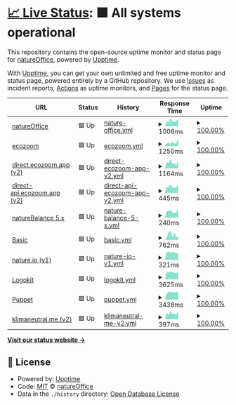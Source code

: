 # [📈 Live Status](https://status.natureoffice.net): <!--live status--> **🟩 All systems operational**

This repository contains the open-source uptime monitor and status page for [natureOffice](https://www.natureOffice.com), powered by [Upptime](https://github.com/upptime/upptime).

With [Upptime](https://upptime.js.org), you can get your own unlimited and free uptime monitor and status page, powered entirely by a GitHub repository. We use [Issues](https://github.com/natureoffice/upptime/issues) as incident reports, [Actions](https://github.com/natureoffice/upptime/actions) as uptime monitors, and [Pages](https://status.natureoffice.net) for the status page.

<!--start: status pages-->
<!-- This summary is generated by Upptime (https://github.com/upptime/upptime) -->
<!-- Do not edit this manually, your changes will be overwritten -->
<!-- prettier-ignore -->
| URL | Status | History | Response Time | Uptime |
| --- | ------ | ------- | ------------- | ------ |
| <img alt="" src="https://icons.duckduckgo.com/ip3/natureoffice.com.ico" height="13"> [natureOffice](https://natureoffice.com/) | 🟩 Up | [nature-office.yml](https://github.com/natureOffice-GmbH/upptime/commits/HEAD/history/nature-office.yml) | <details><summary><img alt="Response time graph" src="./graphs/nature-office/response-time-week.png" height="20"> 1006ms</summary><br><a href="https://status.natureoffice.net/history/nature-office"><img alt="Response time 1306" src="https://img.shields.io/endpoint?url=https%3A%2F%2Fraw.githubusercontent.com%2FnatureOffice-GmbH%2Fupptime%2FHEAD%2Fapi%2Fnature-office%2Fresponse-time.json"></a><br><a href="https://status.natureoffice.net/history/nature-office"><img alt="24-hour response time 864" src="https://img.shields.io/endpoint?url=https%3A%2F%2Fraw.githubusercontent.com%2FnatureOffice-GmbH%2Fupptime%2FHEAD%2Fapi%2Fnature-office%2Fresponse-time-day.json"></a><br><a href="https://status.natureoffice.net/history/nature-office"><img alt="7-day response time 1006" src="https://img.shields.io/endpoint?url=https%3A%2F%2Fraw.githubusercontent.com%2FnatureOffice-GmbH%2Fupptime%2FHEAD%2Fapi%2Fnature-office%2Fresponse-time-week.json"></a><br><a href="https://status.natureoffice.net/history/nature-office"><img alt="30-day response time 1138" src="https://img.shields.io/endpoint?url=https%3A%2F%2Fraw.githubusercontent.com%2FnatureOffice-GmbH%2Fupptime%2FHEAD%2Fapi%2Fnature-office%2Fresponse-time-month.json"></a><br><a href="https://status.natureoffice.net/history/nature-office"><img alt="1-year response time 1306" src="https://img.shields.io/endpoint?url=https%3A%2F%2Fraw.githubusercontent.com%2FnatureOffice-GmbH%2Fupptime%2FHEAD%2Fapi%2Fnature-office%2Fresponse-time-year.json"></a></details> | <details><summary><a href="https://status.natureoffice.net/history/nature-office">100.00%</a></summary><a href="https://status.natureoffice.net/history/nature-office"><img alt="All-time uptime 99.56%" src="https://img.shields.io/endpoint?url=https%3A%2F%2Fraw.githubusercontent.com%2FnatureOffice-GmbH%2Fupptime%2FHEAD%2Fapi%2Fnature-office%2Fuptime.json"></a><br><a href="https://status.natureoffice.net/history/nature-office"><img alt="24-hour uptime 100.00%" src="https://img.shields.io/endpoint?url=https%3A%2F%2Fraw.githubusercontent.com%2FnatureOffice-GmbH%2Fupptime%2FHEAD%2Fapi%2Fnature-office%2Fuptime-day.json"></a><br><a href="https://status.natureoffice.net/history/nature-office"><img alt="7-day uptime 100.00%" src="https://img.shields.io/endpoint?url=https%3A%2F%2Fraw.githubusercontent.com%2FnatureOffice-GmbH%2Fupptime%2FHEAD%2Fapi%2Fnature-office%2Fuptime-week.json"></a><br><a href="https://status.natureoffice.net/history/nature-office"><img alt="30-day uptime 100.00%" src="https://img.shields.io/endpoint?url=https%3A%2F%2Fraw.githubusercontent.com%2FnatureOffice-GmbH%2Fupptime%2FHEAD%2Fapi%2Fnature-office%2Fuptime-month.json"></a><br><a href="https://status.natureoffice.net/history/nature-office"><img alt="1-year uptime 99.56%" src="https://img.shields.io/endpoint?url=https%3A%2F%2Fraw.githubusercontent.com%2FnatureOffice-GmbH%2Fupptime%2FHEAD%2Fapi%2Fnature-office%2Fuptime-year.json"></a></details>
| <img alt="" src="https://icons.duckduckgo.com/ip3/www.ecozoom.app.ico" height="13"> [ecozoom](https://www.ecozoom.app/) | 🟩 Up | [ecozoom.yml](https://github.com/natureOffice-GmbH/upptime/commits/HEAD/history/ecozoom.yml) | <details><summary><img alt="Response time graph" src="./graphs/ecozoom/response-time-week.png" height="20"> 1250ms</summary><br><a href="https://status.natureoffice.net/history/ecozoom"><img alt="Response time 812" src="https://img.shields.io/endpoint?url=https%3A%2F%2Fraw.githubusercontent.com%2FnatureOffice-GmbH%2Fupptime%2FHEAD%2Fapi%2Fecozoom%2Fresponse-time.json"></a><br><a href="https://status.natureoffice.net/history/ecozoom"><img alt="24-hour response time 985" src="https://img.shields.io/endpoint?url=https%3A%2F%2Fraw.githubusercontent.com%2FnatureOffice-GmbH%2Fupptime%2FHEAD%2Fapi%2Fecozoom%2Fresponse-time-day.json"></a><br><a href="https://status.natureoffice.net/history/ecozoom"><img alt="7-day response time 1250" src="https://img.shields.io/endpoint?url=https%3A%2F%2Fraw.githubusercontent.com%2FnatureOffice-GmbH%2Fupptime%2FHEAD%2Fapi%2Fecozoom%2Fresponse-time-week.json"></a><br><a href="https://status.natureoffice.net/history/ecozoom"><img alt="30-day response time 1066" src="https://img.shields.io/endpoint?url=https%3A%2F%2Fraw.githubusercontent.com%2FnatureOffice-GmbH%2Fupptime%2FHEAD%2Fapi%2Fecozoom%2Fresponse-time-month.json"></a><br><a href="https://status.natureoffice.net/history/ecozoom"><img alt="1-year response time 825" src="https://img.shields.io/endpoint?url=https%3A%2F%2Fraw.githubusercontent.com%2FnatureOffice-GmbH%2Fupptime%2FHEAD%2Fapi%2Fecozoom%2Fresponse-time-year.json"></a></details> | <details><summary><a href="https://status.natureoffice.net/history/ecozoom">100.00%</a></summary><a href="https://status.natureoffice.net/history/ecozoom"><img alt="All-time uptime 100.00%" src="https://img.shields.io/endpoint?url=https%3A%2F%2Fraw.githubusercontent.com%2FnatureOffice-GmbH%2Fupptime%2FHEAD%2Fapi%2Fecozoom%2Fuptime.json"></a><br><a href="https://status.natureoffice.net/history/ecozoom"><img alt="24-hour uptime 100.00%" src="https://img.shields.io/endpoint?url=https%3A%2F%2Fraw.githubusercontent.com%2FnatureOffice-GmbH%2Fupptime%2FHEAD%2Fapi%2Fecozoom%2Fuptime-day.json"></a><br><a href="https://status.natureoffice.net/history/ecozoom"><img alt="7-day uptime 100.00%" src="https://img.shields.io/endpoint?url=https%3A%2F%2Fraw.githubusercontent.com%2FnatureOffice-GmbH%2Fupptime%2FHEAD%2Fapi%2Fecozoom%2Fuptime-week.json"></a><br><a href="https://status.natureoffice.net/history/ecozoom"><img alt="30-day uptime 100.00%" src="https://img.shields.io/endpoint?url=https%3A%2F%2Fraw.githubusercontent.com%2FnatureOffice-GmbH%2Fupptime%2FHEAD%2Fapi%2Fecozoom%2Fuptime-month.json"></a><br><a href="https://status.natureoffice.net/history/ecozoom"><img alt="1-year uptime 100.00%" src="https://img.shields.io/endpoint?url=https%3A%2F%2Fraw.githubusercontent.com%2FnatureOffice-GmbH%2Fupptime%2FHEAD%2Fapi%2Fecozoom%2Fuptime-year.json"></a></details>
| <img alt="" src="https://icons.duckduckgo.com/ip3/direct.ecozoom.app.ico" height="13"> [direct.ecozoom.app (v2)](https://direct.ecozoom.app/) | 🟩 Up | [direct-ecozoom-app-v2.yml](https://github.com/natureOffice-GmbH/upptime/commits/HEAD/history/direct-ecozoom-app-v2.yml) | <details><summary><img alt="Response time graph" src="./graphs/direct-ecozoom-app-v2/response-time-week.png" height="20"> 1164ms</summary><br><a href="https://status.natureoffice.net/history/direct-ecozoom-app-v2"><img alt="Response time 1041" src="https://img.shields.io/endpoint?url=https%3A%2F%2Fraw.githubusercontent.com%2FnatureOffice-GmbH%2Fupptime%2FHEAD%2Fapi%2Fdirect-ecozoom-app-v2%2Fresponse-time.json"></a><br><a href="https://status.natureoffice.net/history/direct-ecozoom-app-v2"><img alt="24-hour response time 1086" src="https://img.shields.io/endpoint?url=https%3A%2F%2Fraw.githubusercontent.com%2FnatureOffice-GmbH%2Fupptime%2FHEAD%2Fapi%2Fdirect-ecozoom-app-v2%2Fresponse-time-day.json"></a><br><a href="https://status.natureoffice.net/history/direct-ecozoom-app-v2"><img alt="7-day response time 1164" src="https://img.shields.io/endpoint?url=https%3A%2F%2Fraw.githubusercontent.com%2FnatureOffice-GmbH%2Fupptime%2FHEAD%2Fapi%2Fdirect-ecozoom-app-v2%2Fresponse-time-week.json"></a><br><a href="https://status.natureoffice.net/history/direct-ecozoom-app-v2"><img alt="30-day response time 1201" src="https://img.shields.io/endpoint?url=https%3A%2F%2Fraw.githubusercontent.com%2FnatureOffice-GmbH%2Fupptime%2FHEAD%2Fapi%2Fdirect-ecozoom-app-v2%2Fresponse-time-month.json"></a><br><a href="https://status.natureoffice.net/history/direct-ecozoom-app-v2"><img alt="1-year response time 1041" src="https://img.shields.io/endpoint?url=https%3A%2F%2Fraw.githubusercontent.com%2FnatureOffice-GmbH%2Fupptime%2FHEAD%2Fapi%2Fdirect-ecozoom-app-v2%2Fresponse-time-year.json"></a></details> | <details><summary><a href="https://status.natureoffice.net/history/direct-ecozoom-app-v2">100.00%</a></summary><a href="https://status.natureoffice.net/history/direct-ecozoom-app-v2"><img alt="All-time uptime 100.00%" src="https://img.shields.io/endpoint?url=https%3A%2F%2Fraw.githubusercontent.com%2FnatureOffice-GmbH%2Fupptime%2FHEAD%2Fapi%2Fdirect-ecozoom-app-v2%2Fuptime.json"></a><br><a href="https://status.natureoffice.net/history/direct-ecozoom-app-v2"><img alt="24-hour uptime 100.00%" src="https://img.shields.io/endpoint?url=https%3A%2F%2Fraw.githubusercontent.com%2FnatureOffice-GmbH%2Fupptime%2FHEAD%2Fapi%2Fdirect-ecozoom-app-v2%2Fuptime-day.json"></a><br><a href="https://status.natureoffice.net/history/direct-ecozoom-app-v2"><img alt="7-day uptime 100.00%" src="https://img.shields.io/endpoint?url=https%3A%2F%2Fraw.githubusercontent.com%2FnatureOffice-GmbH%2Fupptime%2FHEAD%2Fapi%2Fdirect-ecozoom-app-v2%2Fuptime-week.json"></a><br><a href="https://status.natureoffice.net/history/direct-ecozoom-app-v2"><img alt="30-day uptime 100.00%" src="https://img.shields.io/endpoint?url=https%3A%2F%2Fraw.githubusercontent.com%2FnatureOffice-GmbH%2Fupptime%2FHEAD%2Fapi%2Fdirect-ecozoom-app-v2%2Fuptime-month.json"></a><br><a href="https://status.natureoffice.net/history/direct-ecozoom-app-v2"><img alt="1-year uptime 100.00%" src="https://img.shields.io/endpoint?url=https%3A%2F%2Fraw.githubusercontent.com%2FnatureOffice-GmbH%2Fupptime%2FHEAD%2Fapi%2Fdirect-ecozoom-app-v2%2Fuptime-year.json"></a></details>
| <img alt="" src="https://icons.duckduckgo.com/ip3/direct-api.ecozoom.app.ico" height="13"> [direct-api.ecozoom.app (v2)](https://direct-api.ecozoom.app/) | 🟩 Up | [direct-api-ecozoom-app-v2.yml](https://github.com/natureOffice-GmbH/upptime/commits/HEAD/history/direct-api-ecozoom-app-v2.yml) | <details><summary><img alt="Response time graph" src="./graphs/direct-api-ecozoom-app-v2/response-time-week.png" height="20"> 445ms</summary><br><a href="https://status.natureoffice.net/history/direct-api-ecozoom-app-v2"><img alt="Response time 475" src="https://img.shields.io/endpoint?url=https%3A%2F%2Fraw.githubusercontent.com%2FnatureOffice-GmbH%2Fupptime%2FHEAD%2Fapi%2Fdirect-api-ecozoom-app-v2%2Fresponse-time.json"></a><br><a href="https://status.natureoffice.net/history/direct-api-ecozoom-app-v2"><img alt="24-hour response time 399" src="https://img.shields.io/endpoint?url=https%3A%2F%2Fraw.githubusercontent.com%2FnatureOffice-GmbH%2Fupptime%2FHEAD%2Fapi%2Fdirect-api-ecozoom-app-v2%2Fresponse-time-day.json"></a><br><a href="https://status.natureoffice.net/history/direct-api-ecozoom-app-v2"><img alt="7-day response time 445" src="https://img.shields.io/endpoint?url=https%3A%2F%2Fraw.githubusercontent.com%2FnatureOffice-GmbH%2Fupptime%2FHEAD%2Fapi%2Fdirect-api-ecozoom-app-v2%2Fresponse-time-week.json"></a><br><a href="https://status.natureoffice.net/history/direct-api-ecozoom-app-v2"><img alt="30-day response time 441" src="https://img.shields.io/endpoint?url=https%3A%2F%2Fraw.githubusercontent.com%2FnatureOffice-GmbH%2Fupptime%2FHEAD%2Fapi%2Fdirect-api-ecozoom-app-v2%2Fresponse-time-month.json"></a><br><a href="https://status.natureoffice.net/history/direct-api-ecozoom-app-v2"><img alt="1-year response time 475" src="https://img.shields.io/endpoint?url=https%3A%2F%2Fraw.githubusercontent.com%2FnatureOffice-GmbH%2Fupptime%2FHEAD%2Fapi%2Fdirect-api-ecozoom-app-v2%2Fresponse-time-year.json"></a></details> | <details><summary><a href="https://status.natureoffice.net/history/direct-api-ecozoom-app-v2">100.00%</a></summary><a href="https://status.natureoffice.net/history/direct-api-ecozoom-app-v2"><img alt="All-time uptime 100.00%" src="https://img.shields.io/endpoint?url=https%3A%2F%2Fraw.githubusercontent.com%2FnatureOffice-GmbH%2Fupptime%2FHEAD%2Fapi%2Fdirect-api-ecozoom-app-v2%2Fuptime.json"></a><br><a href="https://status.natureoffice.net/history/direct-api-ecozoom-app-v2"><img alt="24-hour uptime 100.00%" src="https://img.shields.io/endpoint?url=https%3A%2F%2Fraw.githubusercontent.com%2FnatureOffice-GmbH%2Fupptime%2FHEAD%2Fapi%2Fdirect-api-ecozoom-app-v2%2Fuptime-day.json"></a><br><a href="https://status.natureoffice.net/history/direct-api-ecozoom-app-v2"><img alt="7-day uptime 100.00%" src="https://img.shields.io/endpoint?url=https%3A%2F%2Fraw.githubusercontent.com%2FnatureOffice-GmbH%2Fupptime%2FHEAD%2Fapi%2Fdirect-api-ecozoom-app-v2%2Fuptime-week.json"></a><br><a href="https://status.natureoffice.net/history/direct-api-ecozoom-app-v2"><img alt="30-day uptime 100.00%" src="https://img.shields.io/endpoint?url=https%3A%2F%2Fraw.githubusercontent.com%2FnatureOffice-GmbH%2Fupptime%2FHEAD%2Fapi%2Fdirect-api-ecozoom-app-v2%2Fuptime-month.json"></a><br><a href="https://status.natureoffice.net/history/direct-api-ecozoom-app-v2"><img alt="1-year uptime 100.00%" src="https://img.shields.io/endpoint?url=https%3A%2F%2Fraw.githubusercontent.com%2FnatureOffice-GmbH%2Fupptime%2FHEAD%2Fapi%2Fdirect-api-ecozoom-app-v2%2Fuptime-year.json"></a></details>
| <img alt="" src="https://icons.duckduckgo.com/ip3/www.naturebalance.net.ico" height="13"> [natureBalance 5.x](https://www.naturebalance.net/) | 🟩 Up | [nature-balance-5-x.yml](https://github.com/natureOffice-GmbH/upptime/commits/HEAD/history/nature-balance-5-x.yml) | <details><summary><img alt="Response time graph" src="./graphs/nature-balance-5-x/response-time-week.png" height="20"> 240ms</summary><br><a href="https://status.natureoffice.net/history/nature-balance-5-x"><img alt="Response time 284" src="https://img.shields.io/endpoint?url=https%3A%2F%2Fraw.githubusercontent.com%2FnatureOffice-GmbH%2Fupptime%2FHEAD%2Fapi%2Fnature-balance-5-x%2Fresponse-time.json"></a><br><a href="https://status.natureoffice.net/history/nature-balance-5-x"><img alt="24-hour response time 184" src="https://img.shields.io/endpoint?url=https%3A%2F%2Fraw.githubusercontent.com%2FnatureOffice-GmbH%2Fupptime%2FHEAD%2Fapi%2Fnature-balance-5-x%2Fresponse-time-day.json"></a><br><a href="https://status.natureoffice.net/history/nature-balance-5-x"><img alt="7-day response time 240" src="https://img.shields.io/endpoint?url=https%3A%2F%2Fraw.githubusercontent.com%2FnatureOffice-GmbH%2Fupptime%2FHEAD%2Fapi%2Fnature-balance-5-x%2Fresponse-time-week.json"></a><br><a href="https://status.natureoffice.net/history/nature-balance-5-x"><img alt="30-day response time 233" src="https://img.shields.io/endpoint?url=https%3A%2F%2Fraw.githubusercontent.com%2FnatureOffice-GmbH%2Fupptime%2FHEAD%2Fapi%2Fnature-balance-5-x%2Fresponse-time-month.json"></a><br><a href="https://status.natureoffice.net/history/nature-balance-5-x"><img alt="1-year response time 282" src="https://img.shields.io/endpoint?url=https%3A%2F%2Fraw.githubusercontent.com%2FnatureOffice-GmbH%2Fupptime%2FHEAD%2Fapi%2Fnature-balance-5-x%2Fresponse-time-year.json"></a></details> | <details><summary><a href="https://status.natureoffice.net/history/nature-balance-5-x">100.00%</a></summary><a href="https://status.natureoffice.net/history/nature-balance-5-x"><img alt="All-time uptime 99.94%" src="https://img.shields.io/endpoint?url=https%3A%2F%2Fraw.githubusercontent.com%2FnatureOffice-GmbH%2Fupptime%2FHEAD%2Fapi%2Fnature-balance-5-x%2Fuptime.json"></a><br><a href="https://status.natureoffice.net/history/nature-balance-5-x"><img alt="24-hour uptime 100.00%" src="https://img.shields.io/endpoint?url=https%3A%2F%2Fraw.githubusercontent.com%2FnatureOffice-GmbH%2Fupptime%2FHEAD%2Fapi%2Fnature-balance-5-x%2Fuptime-day.json"></a><br><a href="https://status.natureoffice.net/history/nature-balance-5-x"><img alt="7-day uptime 100.00%" src="https://img.shields.io/endpoint?url=https%3A%2F%2Fraw.githubusercontent.com%2FnatureOffice-GmbH%2Fupptime%2FHEAD%2Fapi%2Fnature-balance-5-x%2Fuptime-week.json"></a><br><a href="https://status.natureoffice.net/history/nature-balance-5-x"><img alt="30-day uptime 100.00%" src="https://img.shields.io/endpoint?url=https%3A%2F%2Fraw.githubusercontent.com%2FnatureOffice-GmbH%2Fupptime%2FHEAD%2Fapi%2Fnature-balance-5-x%2Fuptime-month.json"></a><br><a href="https://status.natureoffice.net/history/nature-balance-5-x"><img alt="1-year uptime 100.00%" src="https://img.shields.io/endpoint?url=https%3A%2F%2Fraw.githubusercontent.com%2FnatureOffice-GmbH%2Fupptime%2FHEAD%2Fapi%2Fnature-balance-5-x%2Fuptime-year.json"></a></details>
| <img alt="" src="https://icons.duckduckgo.com/ip3/www.gemeinsam-ist-es-klimaschutz.de.ico" height="13"> [Basic](https://www.gemeinsam-ist-es-klimaschutz.de) | 🟩 Up | [basic.yml](https://github.com/natureOffice-GmbH/upptime/commits/HEAD/history/basic.yml) | <details><summary><img alt="Response time graph" src="./graphs/basic/response-time-week.png" height="20"> 762ms</summary><br><a href="https://status.natureoffice.net/history/basic"><img alt="Response time 997" src="https://img.shields.io/endpoint?url=https%3A%2F%2Fraw.githubusercontent.com%2FnatureOffice-GmbH%2Fupptime%2FHEAD%2Fapi%2Fbasic%2Fresponse-time.json"></a><br><a href="https://status.natureoffice.net/history/basic"><img alt="24-hour response time 1005" src="https://img.shields.io/endpoint?url=https%3A%2F%2Fraw.githubusercontent.com%2FnatureOffice-GmbH%2Fupptime%2FHEAD%2Fapi%2Fbasic%2Fresponse-time-day.json"></a><br><a href="https://status.natureoffice.net/history/basic"><img alt="7-day response time 762" src="https://img.shields.io/endpoint?url=https%3A%2F%2Fraw.githubusercontent.com%2FnatureOffice-GmbH%2Fupptime%2FHEAD%2Fapi%2Fbasic%2Fresponse-time-week.json"></a><br><a href="https://status.natureoffice.net/history/basic"><img alt="30-day response time 927" src="https://img.shields.io/endpoint?url=https%3A%2F%2Fraw.githubusercontent.com%2FnatureOffice-GmbH%2Fupptime%2FHEAD%2Fapi%2Fbasic%2Fresponse-time-month.json"></a><br><a href="https://status.natureoffice.net/history/basic"><img alt="1-year response time 1014" src="https://img.shields.io/endpoint?url=https%3A%2F%2Fraw.githubusercontent.com%2FnatureOffice-GmbH%2Fupptime%2FHEAD%2Fapi%2Fbasic%2Fresponse-time-year.json"></a></details> | <details><summary><a href="https://status.natureoffice.net/history/basic">100.00%</a></summary><a href="https://status.natureoffice.net/history/basic"><img alt="All-time uptime 99.25%" src="https://img.shields.io/endpoint?url=https%3A%2F%2Fraw.githubusercontent.com%2FnatureOffice-GmbH%2Fupptime%2FHEAD%2Fapi%2Fbasic%2Fuptime.json"></a><br><a href="https://status.natureoffice.net/history/basic"><img alt="24-hour uptime 100.00%" src="https://img.shields.io/endpoint?url=https%3A%2F%2Fraw.githubusercontent.com%2FnatureOffice-GmbH%2Fupptime%2FHEAD%2Fapi%2Fbasic%2Fuptime-day.json"></a><br><a href="https://status.natureoffice.net/history/basic"><img alt="7-day uptime 100.00%" src="https://img.shields.io/endpoint?url=https%3A%2F%2Fraw.githubusercontent.com%2FnatureOffice-GmbH%2Fupptime%2FHEAD%2Fapi%2Fbasic%2Fuptime-week.json"></a><br><a href="https://status.natureoffice.net/history/basic"><img alt="30-day uptime 100.00%" src="https://img.shields.io/endpoint?url=https%3A%2F%2Fraw.githubusercontent.com%2FnatureOffice-GmbH%2Fupptime%2FHEAD%2Fapi%2Fbasic%2Fuptime-month.json"></a><br><a href="https://status.natureoffice.net/history/basic"><img alt="1-year uptime 99.61%" src="https://img.shields.io/endpoint?url=https%3A%2F%2Fraw.githubusercontent.com%2FnatureOffice-GmbH%2Fupptime%2FHEAD%2Fapi%2Fbasic%2Fuptime-year.json"></a></details>
| <img alt="" src="https://icons.duckduckgo.com/ip3/www.nature.io.ico" height="13"> [nature.io (v1)](https://www.nature.io/) | 🟩 Up | [nature-io-v1.yml](https://github.com/natureOffice-GmbH/upptime/commits/HEAD/history/nature-io-v1.yml) | <details><summary><img alt="Response time graph" src="./graphs/nature-io-v1/response-time-week.png" height="20"> 321ms</summary><br><a href="https://status.natureoffice.net/history/nature-io-v1"><img alt="Response time 282" src="https://img.shields.io/endpoint?url=https%3A%2F%2Fraw.githubusercontent.com%2FnatureOffice-GmbH%2Fupptime%2FHEAD%2Fapi%2Fnature-io-v1%2Fresponse-time.json"></a><br><a href="https://status.natureoffice.net/history/nature-io-v1"><img alt="24-hour response time 330" src="https://img.shields.io/endpoint?url=https%3A%2F%2Fraw.githubusercontent.com%2FnatureOffice-GmbH%2Fupptime%2FHEAD%2Fapi%2Fnature-io-v1%2Fresponse-time-day.json"></a><br><a href="https://status.natureoffice.net/history/nature-io-v1"><img alt="7-day response time 321" src="https://img.shields.io/endpoint?url=https%3A%2F%2Fraw.githubusercontent.com%2FnatureOffice-GmbH%2Fupptime%2FHEAD%2Fapi%2Fnature-io-v1%2Fresponse-time-week.json"></a><br><a href="https://status.natureoffice.net/history/nature-io-v1"><img alt="30-day response time 328" src="https://img.shields.io/endpoint?url=https%3A%2F%2Fraw.githubusercontent.com%2FnatureOffice-GmbH%2Fupptime%2FHEAD%2Fapi%2Fnature-io-v1%2Fresponse-time-month.json"></a><br><a href="https://status.natureoffice.net/history/nature-io-v1"><img alt="1-year response time 293" src="https://img.shields.io/endpoint?url=https%3A%2F%2Fraw.githubusercontent.com%2FnatureOffice-GmbH%2Fupptime%2FHEAD%2Fapi%2Fnature-io-v1%2Fresponse-time-year.json"></a></details> | <details><summary><a href="https://status.natureoffice.net/history/nature-io-v1">100.00%</a></summary><a href="https://status.natureoffice.net/history/nature-io-v1"><img alt="All-time uptime 99.94%" src="https://img.shields.io/endpoint?url=https%3A%2F%2Fraw.githubusercontent.com%2FnatureOffice-GmbH%2Fupptime%2FHEAD%2Fapi%2Fnature-io-v1%2Fuptime.json"></a><br><a href="https://status.natureoffice.net/history/nature-io-v1"><img alt="24-hour uptime 100.00%" src="https://img.shields.io/endpoint?url=https%3A%2F%2Fraw.githubusercontent.com%2FnatureOffice-GmbH%2Fupptime%2FHEAD%2Fapi%2Fnature-io-v1%2Fuptime-day.json"></a><br><a href="https://status.natureoffice.net/history/nature-io-v1"><img alt="7-day uptime 100.00%" src="https://img.shields.io/endpoint?url=https%3A%2F%2Fraw.githubusercontent.com%2FnatureOffice-GmbH%2Fupptime%2FHEAD%2Fapi%2Fnature-io-v1%2Fuptime-week.json"></a><br><a href="https://status.natureoffice.net/history/nature-io-v1"><img alt="30-day uptime 100.00%" src="https://img.shields.io/endpoint?url=https%3A%2F%2Fraw.githubusercontent.com%2FnatureOffice-GmbH%2Fupptime%2FHEAD%2Fapi%2Fnature-io-v1%2Fuptime-month.json"></a><br><a href="https://status.natureoffice.net/history/nature-io-v1"><img alt="1-year uptime 100.00%" src="https://img.shields.io/endpoint?url=https%3A%2F%2Fraw.githubusercontent.com%2FnatureOffice-GmbH%2Fupptime%2FHEAD%2Fapi%2Fnature-io-v1%2Fuptime-year.json"></a></details>
| <img alt="" src="https://icons.duckduckgo.com/ip3/lk.natureoffice.net.ico" height="13"> [Logokit](https://lk.natureoffice.net/test) | 🟩 Up | [logokit.yml](https://github.com/natureOffice-GmbH/upptime/commits/HEAD/history/logokit.yml) | <details><summary><img alt="Response time graph" src="./graphs/logokit/response-time-week.png" height="20"> 3625ms</summary><br><a href="https://status.natureoffice.net/history/logokit"><img alt="Response time 3952" src="https://img.shields.io/endpoint?url=https%3A%2F%2Fraw.githubusercontent.com%2FnatureOffice-GmbH%2Fupptime%2FHEAD%2Fapi%2Flogokit%2Fresponse-time.json"></a><br><a href="https://status.natureoffice.net/history/logokit"><img alt="24-hour response time 3600" src="https://img.shields.io/endpoint?url=https%3A%2F%2Fraw.githubusercontent.com%2FnatureOffice-GmbH%2Fupptime%2FHEAD%2Fapi%2Flogokit%2Fresponse-time-day.json"></a><br><a href="https://status.natureoffice.net/history/logokit"><img alt="7-day response time 3625" src="https://img.shields.io/endpoint?url=https%3A%2F%2Fraw.githubusercontent.com%2FnatureOffice-GmbH%2Fupptime%2FHEAD%2Fapi%2Flogokit%2Fresponse-time-week.json"></a><br><a href="https://status.natureoffice.net/history/logokit"><img alt="30-day response time 3952" src="https://img.shields.io/endpoint?url=https%3A%2F%2Fraw.githubusercontent.com%2FnatureOffice-GmbH%2Fupptime%2FHEAD%2Fapi%2Flogokit%2Fresponse-time-month.json"></a><br><a href="https://status.natureoffice.net/history/logokit"><img alt="1-year response time 3952" src="https://img.shields.io/endpoint?url=https%3A%2F%2Fraw.githubusercontent.com%2FnatureOffice-GmbH%2Fupptime%2FHEAD%2Fapi%2Flogokit%2Fresponse-time-year.json"></a></details> | <details><summary><a href="https://status.natureoffice.net/history/logokit">100.00%</a></summary><a href="https://status.natureoffice.net/history/logokit"><img alt="All-time uptime 100.00%" src="https://img.shields.io/endpoint?url=https%3A%2F%2Fraw.githubusercontent.com%2FnatureOffice-GmbH%2Fupptime%2FHEAD%2Fapi%2Flogokit%2Fuptime.json"></a><br><a href="https://status.natureoffice.net/history/logokit"><img alt="24-hour uptime 100.00%" src="https://img.shields.io/endpoint?url=https%3A%2F%2Fraw.githubusercontent.com%2FnatureOffice-GmbH%2Fupptime%2FHEAD%2Fapi%2Flogokit%2Fuptime-day.json"></a><br><a href="https://status.natureoffice.net/history/logokit"><img alt="7-day uptime 100.00%" src="https://img.shields.io/endpoint?url=https%3A%2F%2Fraw.githubusercontent.com%2FnatureOffice-GmbH%2Fupptime%2FHEAD%2Fapi%2Flogokit%2Fuptime-week.json"></a><br><a href="https://status.natureoffice.net/history/logokit"><img alt="30-day uptime 100.00%" src="https://img.shields.io/endpoint?url=https%3A%2F%2Fraw.githubusercontent.com%2FnatureOffice-GmbH%2Fupptime%2FHEAD%2Fapi%2Flogokit%2Fuptime-month.json"></a><br><a href="https://status.natureoffice.net/history/logokit"><img alt="1-year uptime 100.00%" src="https://img.shields.io/endpoint?url=https%3A%2F%2Fraw.githubusercontent.com%2FnatureOffice-GmbH%2Fupptime%2FHEAD%2Fapi%2Flogokit%2Fuptime-year.json"></a></details>
| <img alt="" src="https://icons.duckduckgo.com/ip3/puppet.natureoffice.net.ico" height="13"> [Puppet](https://puppet.natureoffice.net/pdf?url=https://puppet.natureoffice.net) | 🟩 Up | [puppet.yml](https://github.com/natureOffice-GmbH/upptime/commits/HEAD/history/puppet.yml) | <details><summary><img alt="Response time graph" src="./graphs/puppet/response-time-week.png" height="20"> 3438ms</summary><br><a href="https://status.natureoffice.net/history/puppet"><img alt="Response time 3274" src="https://img.shields.io/endpoint?url=https%3A%2F%2Fraw.githubusercontent.com%2FnatureOffice-GmbH%2Fupptime%2FHEAD%2Fapi%2Fpuppet%2Fresponse-time.json"></a><br><a href="https://status.natureoffice.net/history/puppet"><img alt="24-hour response time 3787" src="https://img.shields.io/endpoint?url=https%3A%2F%2Fraw.githubusercontent.com%2FnatureOffice-GmbH%2Fupptime%2FHEAD%2Fapi%2Fpuppet%2Fresponse-time-day.json"></a><br><a href="https://status.natureoffice.net/history/puppet"><img alt="7-day response time 3438" src="https://img.shields.io/endpoint?url=https%3A%2F%2Fraw.githubusercontent.com%2FnatureOffice-GmbH%2Fupptime%2FHEAD%2Fapi%2Fpuppet%2Fresponse-time-week.json"></a><br><a href="https://status.natureoffice.net/history/puppet"><img alt="30-day response time 3737" src="https://img.shields.io/endpoint?url=https%3A%2F%2Fraw.githubusercontent.com%2FnatureOffice-GmbH%2Fupptime%2FHEAD%2Fapi%2Fpuppet%2Fresponse-time-month.json"></a><br><a href="https://status.natureoffice.net/history/puppet"><img alt="1-year response time 3274" src="https://img.shields.io/endpoint?url=https%3A%2F%2Fraw.githubusercontent.com%2FnatureOffice-GmbH%2Fupptime%2FHEAD%2Fapi%2Fpuppet%2Fresponse-time-year.json"></a></details> | <details><summary><a href="https://status.natureoffice.net/history/puppet">100.00%</a></summary><a href="https://status.natureoffice.net/history/puppet"><img alt="All-time uptime 99.91%" src="https://img.shields.io/endpoint?url=https%3A%2F%2Fraw.githubusercontent.com%2FnatureOffice-GmbH%2Fupptime%2FHEAD%2Fapi%2Fpuppet%2Fuptime.json"></a><br><a href="https://status.natureoffice.net/history/puppet"><img alt="24-hour uptime 100.00%" src="https://img.shields.io/endpoint?url=https%3A%2F%2Fraw.githubusercontent.com%2FnatureOffice-GmbH%2Fupptime%2FHEAD%2Fapi%2Fpuppet%2Fuptime-day.json"></a><br><a href="https://status.natureoffice.net/history/puppet"><img alt="7-day uptime 100.00%" src="https://img.shields.io/endpoint?url=https%3A%2F%2Fraw.githubusercontent.com%2FnatureOffice-GmbH%2Fupptime%2FHEAD%2Fapi%2Fpuppet%2Fuptime-week.json"></a><br><a href="https://status.natureoffice.net/history/puppet"><img alt="30-day uptime 99.41%" src="https://img.shields.io/endpoint?url=https%3A%2F%2Fraw.githubusercontent.com%2FnatureOffice-GmbH%2Fupptime%2FHEAD%2Fapi%2Fpuppet%2Fuptime-month.json"></a><br><a href="https://status.natureoffice.net/history/puppet"><img alt="1-year uptime 99.91%" src="https://img.shields.io/endpoint?url=https%3A%2F%2Fraw.githubusercontent.com%2FnatureOffice-GmbH%2Fupptime%2FHEAD%2Fapi%2Fpuppet%2Fuptime-year.json"></a></details>
| <img alt="" src="https://icons.duckduckgo.com/ip3/api-v2.klimaneutral.me.ico" height="13"> [klimaneutral.me (v2)](https://api-v2.klimaneutral.me) | 🟩 Up | [klimaneutral-me-v2.yml](https://github.com/natureOffice-GmbH/upptime/commits/HEAD/history/klimaneutral-me-v2.yml) | <details><summary><img alt="Response time graph" src="./graphs/klimaneutral-me-v2/response-time-week.png" height="20"> 397ms</summary><br><a href="https://status.natureoffice.net/history/klimaneutral-me-v2"><img alt="Response time 414" src="https://img.shields.io/endpoint?url=https%3A%2F%2Fraw.githubusercontent.com%2FnatureOffice-GmbH%2Fupptime%2FHEAD%2Fapi%2Fklimaneutral-me-v2%2Fresponse-time.json"></a><br><a href="https://status.natureoffice.net/history/klimaneutral-me-v2"><img alt="24-hour response time 383" src="https://img.shields.io/endpoint?url=https%3A%2F%2Fraw.githubusercontent.com%2FnatureOffice-GmbH%2Fupptime%2FHEAD%2Fapi%2Fklimaneutral-me-v2%2Fresponse-time-day.json"></a><br><a href="https://status.natureoffice.net/history/klimaneutral-me-v2"><img alt="7-day response time 397" src="https://img.shields.io/endpoint?url=https%3A%2F%2Fraw.githubusercontent.com%2FnatureOffice-GmbH%2Fupptime%2FHEAD%2Fapi%2Fklimaneutral-me-v2%2Fresponse-time-week.json"></a><br><a href="https://status.natureoffice.net/history/klimaneutral-me-v2"><img alt="30-day response time 411" src="https://img.shields.io/endpoint?url=https%3A%2F%2Fraw.githubusercontent.com%2FnatureOffice-GmbH%2Fupptime%2FHEAD%2Fapi%2Fklimaneutral-me-v2%2Fresponse-time-month.json"></a><br><a href="https://status.natureoffice.net/history/klimaneutral-me-v2"><img alt="1-year response time 414" src="https://img.shields.io/endpoint?url=https%3A%2F%2Fraw.githubusercontent.com%2FnatureOffice-GmbH%2Fupptime%2FHEAD%2Fapi%2Fklimaneutral-me-v2%2Fresponse-time-year.json"></a></details> | <details><summary><a href="https://status.natureoffice.net/history/klimaneutral-me-v2">100.00%</a></summary><a href="https://status.natureoffice.net/history/klimaneutral-me-v2"><img alt="All-time uptime 100.00%" src="https://img.shields.io/endpoint?url=https%3A%2F%2Fraw.githubusercontent.com%2FnatureOffice-GmbH%2Fupptime%2FHEAD%2Fapi%2Fklimaneutral-me-v2%2Fuptime.json"></a><br><a href="https://status.natureoffice.net/history/klimaneutral-me-v2"><img alt="24-hour uptime 100.00%" src="https://img.shields.io/endpoint?url=https%3A%2F%2Fraw.githubusercontent.com%2FnatureOffice-GmbH%2Fupptime%2FHEAD%2Fapi%2Fklimaneutral-me-v2%2Fuptime-day.json"></a><br><a href="https://status.natureoffice.net/history/klimaneutral-me-v2"><img alt="7-day uptime 100.00%" src="https://img.shields.io/endpoint?url=https%3A%2F%2Fraw.githubusercontent.com%2FnatureOffice-GmbH%2Fupptime%2FHEAD%2Fapi%2Fklimaneutral-me-v2%2Fuptime-week.json"></a><br><a href="https://status.natureoffice.net/history/klimaneutral-me-v2"><img alt="30-day uptime 100.00%" src="https://img.shields.io/endpoint?url=https%3A%2F%2Fraw.githubusercontent.com%2FnatureOffice-GmbH%2Fupptime%2FHEAD%2Fapi%2Fklimaneutral-me-v2%2Fuptime-month.json"></a><br><a href="https://status.natureoffice.net/history/klimaneutral-me-v2"><img alt="1-year uptime 100.00%" src="https://img.shields.io/endpoint?url=https%3A%2F%2Fraw.githubusercontent.com%2FnatureOffice-GmbH%2Fupptime%2FHEAD%2Fapi%2Fklimaneutral-me-v2%2Fuptime-year.json"></a></details>

<!--end: status pages-->

[**Visit our status website →**](https://status.natureoffice.net)

## 📄 License

- Powered by: [Upptime](https://github.com/upptime/upptime)
- Code: [MIT](./LICENSE) © [natureOffice](https://www.natureOffice.com)
- Data in the `./history` directory: [Open Database License](https://opendatacommons.org/licenses/odbl/1-0/)
